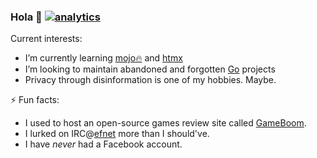 ### Hola 👋 [![analytics](http://www.google-analytics.com/collect?v=1&t=pageview&tid=UA-549618-11&cid=1199c303-fe5c-4b09-bc41-c6e30eeb9c7a&dp=%2Fsrfrog)]()

Current interests:
- I’m currently learning [mojo🔥][1] and [htmx][2]
- I’m looking to maintain abandoned and forgotten [Go][3] projects
- Privacy through disinformation is one of my hobbies. Maybe.

⚡ Fun facts:
- I used to host an open-source games review site called [GameBoom][4].
- I lurked on IRC@[efnet][5] more than I should've.
- I have _never_ had a Facebook account.

[1]: https://github.com/modularml/mojo
[2]: https://github.com/bigskysoftware/htmx
[3]: https://github.com/golang
[4]: http://gameboom.net
[5]: http://chat.efnet.org:9090/?channels=%23LiCe&Login=Login
